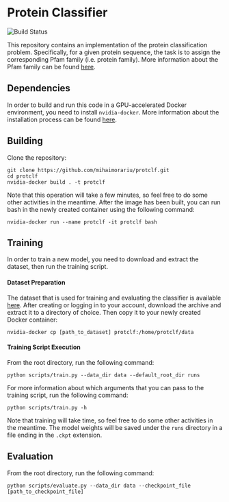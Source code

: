 # Protein Classifier

![Build Status](https://github.com/mihaimorariu/protclf/actions/workflows/main.yml/badge.svg)

This repository contains an implementation of the protein classification problem. Specifically, for a given protein sequence, the task is to assign the corresponding Pfam family (i.e. protein family). More information about the Pfam family can be found [here](https://en.wikipedia.org/wiki/Pfam).

## Dependencies

In order to build and run this code in a GPU-accelerated Docker environment, you need to install `nvidia-docker`. More information about the installation process can be found [here](https://github.com/NVIDIA/nvidia-docker).

## Building

Clone the repository:

```
git clone https://github.com/mihaimorariu/protclf.git
cd protclf
nvidia-docker build . -t protclf
```

Note that this operation will take a few minutes, so feel free to do some other activities in the meantime. After the image has been built, you can run bash in the newly created container using the following command:

```
nvidia-docker run --name protclf -it protclf bash
```

## Training

In order to train a new model, you need to download and extract the dataset, then run the training script.

#### Dataset Preparation

The dataset that is used for training and evaluating the classifier is available [here](https://www.kaggle.com/googleai/pfam-seed-random-split). After creating or logging in to your account, download the archive and extract it to a directory of choice. Then copy it to your newly created Docker container:

```
nvidia-docker cp [path_to_dataset] protclf:/home/protclf/data
```

#### Training Script Execution

From the root directory, run the following command:

```
python scripts/train.py --data_dir data --default_root_dir runs
```

For more information about which arguments that you can pass to the training script, run the following command:

```
python scripts/train.py -h
```

Note that training will take time, so feel free to do some other activities in the meantime. The model weights will be saved under the `runs` directory in a file ending in the `.ckpt` extension.

## Evaluation

From the root directory, run the following command:

```
python scripts/evaluate.py --data_dir data --checkpoint_file [path_to_checkpoint_file]
```
